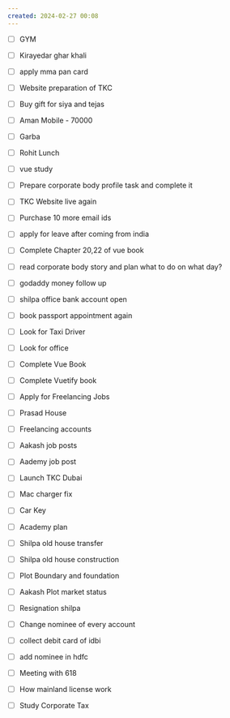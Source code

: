 ```yaml
---
created: 2024-02-27 00:08
---
```


- [ ] GYM
- [ ] Kirayedar ghar khali
- [ ] apply mma pan card
- [ ] Website preparation of TKC
- [ ] Buy gift for siya and tejas
- [ ] Aman Mobile - 70000
- [ ] Garba
- [ ] Rohit Lunch
- [ ] vue study




- [ ] Prepare corporate body profile task and complete it
- [ ] TKC Website live again
- [ ] Purchase 10 more email ids
- [ ] apply for leave after coming from india
- [ ] Complete Chapter 20,22 of vue book
- [ ] read corporate body story  and plan what to do on what day?
- [ ] godaddy money follow up
- [ ] shilpa office bank account open
- [ ] book passport appointment again
- [ ] Look for Taxi Driver
- [ ] Look for office
- [ ] Complete Vue Book 
- [ ] Complete Vuetify book
- [ ] Apply for Freelancing Jobs
- [ ] Prasad House 
- [ ] Freelancing accounts
- [ ] Aakash job posts
- [ ] Aademy job post
- [ ] Launch TKC Dubai
- [ ] Mac charger fix
- [ ] Car Key 
- [ ] Academy plan 
- [ ] Shilpa old house transfer
- [ ] Shilpa old house construction
- [ ] Plot Boundary and foundation 
- [ ] Aakash Plot market status
- [ ] Resignation shilpa
- [ ] Change nominee of every account
- [ ] collect debit card of idbi
- [ ] add nominee in hdfc 
- [ ] Meeting with 618
- [ ] How mainland license work
- [ ] Study Corporate Tax